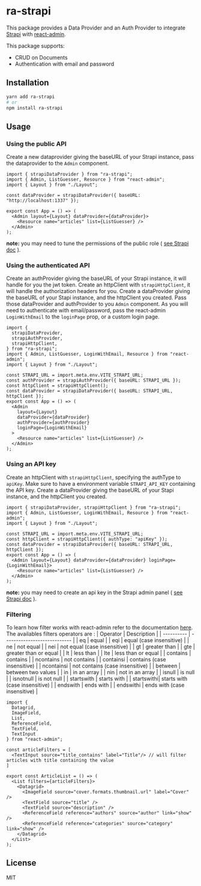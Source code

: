 # ra-strapi

This package provides a Data Provider and an Auth Provider to integrate [Strapi](https:/strapi.io/) with [react-admin](https://marmelab.com/react-admin).

This package supports:

- CRUD on Documents
- Authentication with email and password

## Installation

```sh
yarn add ra-strapi
# or
npm install ra-strapi
```

## Usage

### Using the public API

Create a new dataprovider giving the baseURL of your Strapi instance, pass the dataprovider to the `Admin` component.

```tsx
import { strapiDataProvider } from "ra-strapi";
import { Admin, ListGuesser, Resource } from "react-admin";
import { Layout } from "./Layout";

const dataProvider = strapiDataProvider({ baseURL: "http://localhost:1337" });

export const App = () => (
  <Admin layout={Layout} dataProvider={dataProvider}>
    <Resource name="articles" list={ListGuesser} />
  </Admin>
);
```

**note:** you may need to tune the permissions of the public role ( [see Strapi doc](https://docs.strapi.io/user-docs/users-roles-permissions/configuring-end-users-roles) ).

### Using the authenticated API

Create an authProvider giving the baseURL of your Strapi instance, it will handle for you the jwt token.
Create an httpClient with `strapiHttpClient`, it will handle the authorization headers for you.
Create a dataProvider giving the baseURL of your Stapi instance, and the httpClient you created.
Pass those dataProvider and authProvider to you `Admin` component.
As you will need to authenticate with email/password, pass the react-admin `LoginWithEmail` to the `loginPage` prop, or a custom login page.

```tsx
import {
  strapiDataProvider,
  strapiAuthProvider,
  strapiHttpClient,
} from "ra-strapi";
import { Admin, ListGuesser, LoginWithEmail, Resource } from "react-admin";
import { Layout } from "./Layout";

const STRAPI_URL = import.meta.env.VITE_STRAPI_URL;
const authProvider = strapiAuthProvider({ baseURL: STRAPI_URL });
const httpClient = strapiHttpClient();
const dataProvider = strapiDataProvider({ baseURL: STRAPI_URL, httpClient });
export const App = () => (
  <Admin
    layout={Layout}
    dataProvider={dataProvider}
    authProvider={authProvider}
    loginPage={LoginWithEmail}
  >
    <Resource name="articles" list={ListGuesser} />
  </Admin>
);
```

### Using an API key

Create an httpClient with `strapiHttpClient`, specifying the authType to `apiKey`.
Make sure to have a environment variable `STRAPI_API_KEY` containing the API key.
Create a dataProvider giving the baseURL of your Stapi instance, and the httpClient you created.

```tsx
import { strapiDataProvider, strapiHttpClient } from "ra-strapi";
import { Admin, ListGuesser, LoginWithEmail, Resource } from "react-admin";
import { Layout } from "./Layout";

const STRAPI_URL = import.meta.env.VITE_STRAPI_URL;
const httpClient = strapiHttpClient({ authType: "apiKey" });
const dataProvider = strapiDataProvider({ baseURL: STRAPI_URL, httpClient });
export const App = () => (
  <Admin layout={Layout} dataProvider={dataProvider} loginPage={LoginWithEmail}>
    <Resource name="articles" list={ListGuesser} />
  </Admin>
);
```
**note:** you may need to create an api key in the Strapi admin panel ( [see Strapi doc](https://docs.strapi.io/user-docs/settings/API-tokens) ).


### Filtering

To learn how filter works with react-admin refer to the documentation [here](https://marmelab.com/react-admin/FilteringTutorial.html).
The availables filters operators are :
| Operator   | Description                  |
| ---------- | ---------------------------- |
| eq         | equal                        |
| eqi        | equal (case insensitive)     |
| ne         | not equal                    |
| nei        | not equal (case insensitive) |
| gt         | greater than                 |
| gte        | greater than or equal        |
| lt         | less than                    |
| lte        | less than or equal           |
| contains   | contains                     |
| ncontains  | not contains                 |
| containsi  | contains (case insensitive)  |
| ncontainsi | not contains (case insensitive) |
| between    | between two values           |
| in         | in an array                  |
| nin        | not in an array              |
| isnull     | is null                      |
| isnotnull  | is not null                  |
| startswith | starts with                  |
| startswithi| starts with (case insensitive) |
| endswith   | ends with                    |
| endswithi  | ends with (case insensitive) |

```tsx
import {
  Datagrid,
  ImageField,
  List,
  ReferenceField,
  TextField,
  TextInput
} from "react-admin";

const articleFilters = [
  <TextInput source="title_contains" label="Title"/> // will filter articles with title containing the value
]

export const ArticleList = () => (
  <List filters={articleFilters}>
    <Datagrid>
      <ImageField source="cover.formats.thumbnail.url" label="Cover" />
      <TextField source="title" />
      <TextField source="description" />
      <ReferenceField reference="authors" source="author" link="show" />
      <ReferenceField reference="categories" source="category" link="show" />
    </Datagrid>
  </List>
);
```

## License

MIT
